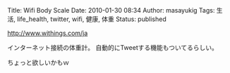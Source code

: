 Title: Wifi Body Scale
Date: 2010-01-30 08:34
Author: masayukig
Tags: 生活, life_health, twitter, wifi, 健康, 体重
Status: published

<http://www.withings.com/ja>

インターネット接続の体重計。
自動的にTweetする機能もついてるらしい。

ちょっと欲しいかもｗ
